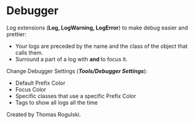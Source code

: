 # Debugger

Log extensions (**Log, LogWarning, LogError**) to make debug easier and prettier:
- Your logs are preceded by the name and the class of the object that calls them.
- Surround a part of a log with **<f> and </f>** to focus it.

Change Debugger Settings (***Tools/Debugger Settings***):
- Default Prefix Color
- Focus Color
- Specific classes that use a specific Prefix Color
- Tags to show all logs all the time

Created by Thomas Rogulski.